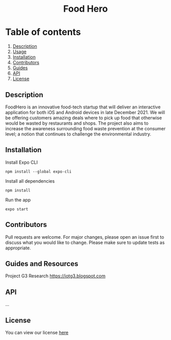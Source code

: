 <h1 align="center"> Food Hero </h1>

# Table of contents

1. [Description](#description)
2. [Usage](#Usage)
3. [Installation](#Installation)
4. [Contributors](#Contributors)
5. [Guides](#Guides)
6. [API](#API)
7. [License](#License)

## Description <a name="description"></a>

FoodHero is an innovative food-tech startup that will deliver an interactive application for both iOS and Android devices in late December 2021.
We will be offering customers amazing deals where to pick up food that otherwise would be wasted by restaurants and shops.
The project also aims to increase the awareness surrounding food waste prevention at the consumer level; a notion that continues to challenge the environmental industry.

## Installation <a name="Installation"></a>

Install Expo CLI

    npm install --global expo-cli

Install all dependencies

    npm install

Run the app

    expo start

## Contributors <a name="Contributors"></a>

Pull requests are welcome. For major changes, please open an issue first to discuss what you would like to change.
Please make sure to update tests as appropriate.

## Guides and Resources <a name="Guides"></a>

Project G3 Research https://iotg3.blogspot.com

## API <a name="API"></a>

...

## License <a name="License"></a>

You can view our license [here](https://github.com/sharryv/AIT-FoodHero/blob/master/Licence.txt)
